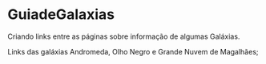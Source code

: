 # GuiadeGalaxias
Criando links entre as páginas sobre informação de algumas Galáxias.<br>

Links das galáxias Andromeda, Olho Negro e Grande Nuvem de Magalhães;
